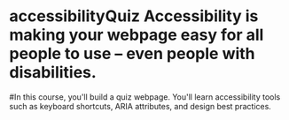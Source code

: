 # accessibilityQuiz Accessibility is making your webpage easy for all people to use – even people with disabilities.

#In this course, you'll build a quiz webpage. You'll learn accessibility tools such as keyboard shortcuts, ARIA attributes, and design best practices.
